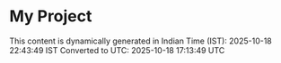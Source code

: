 # My Project

This content is dynamically generated in Indian Time (IST): 2025-10-18 22:43:49 IST
Converted to UTC: 2025-10-18 17:13:49 UTC
